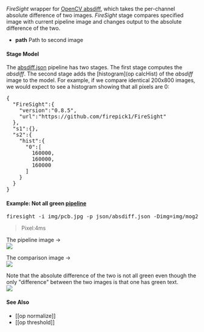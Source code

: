 _FireSight_ wrapper for [OpenCV absdiff](http://opencv.jp/opencv-2svn_org/cpp/core_operations_on_arrays.html#cv-absdiff), which takes the per-channel absolute difference of two images. _FireSight_ stage compares specified image with current pipeline image and changes output to the absolute difference of the two.

* **path** Path to second image

#### Stage Model
The [absdiff.json](https://github.com/firepick1/FireSight/blob/master/json/absdiff.json) pipeline has two stages. The first stage computes the _absdiff_. The second stage adds the [histogram](op calcHist) of the _absdiff_ image to the model. For example, if we compare identical 200x800 images, we would expect to see a histogram showing that all pixels are 0:

<pre>{
  "FireSight":{
    "version":"0.8.5",
    "url":"https://github.com/firepick1/FireSight"
  },
  "s1":{},
  "s2":{
    "hist":{
      "0":[
        160000,
        160000,
        160000
      ]
    }
  }
}</pre>

#### Example: Not all green [pipeline](https://github.com/firepick1/FireSight/blob/master/json/absdiff.json)
<pre>firesight -i img/pcb.jpg -p json/absdiff.json -Dimg=img/mog2.jpg -o target/absdiff.png</pre>
> Pixel:4ms

The pipeline image &rarr; <br>
<img src="https://github.com/firepick1/FireSight/blob/master/img/pcb.jpg?raw=true">

The comparison image &rarr; <br>
<img src="https://github.com/firepick1/FireSight/blob/master/img/mog2.jpg?raw=true">

Note that the absolute difference of the two is not all green even though the only "difference" between the two images is that one has green text. <br>
<img src="https://github.com/firepick1/FireSight/blob/master/img/absdiff.png?raw=true">

#### See Also
* [[op normalize]]
* [[op threshold]]
